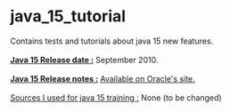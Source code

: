 # java_15_tutorial
Contains tests and tutorials about java 15 new features.
<br/>
<br/>
<u><b>Java 15 Release date :</u></b> September 2010.
<br/>
<br/>
<u><b>Java 15 Release notes :</u></b> <a href="https://www.oracle.com/java/technologies/javase/15-relnote-issues.html">Available on Oracle's site.</a>
<br/>
<br/>
<u>Sources I used for java 15 training :</u>
None (to be changed)